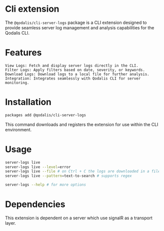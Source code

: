 # Cli extension

The `@qodalis/cli-server-logs` package is a CLI extension designed to provide seamless server log management and analysis capabilities for the Qodalis CLI.

# Features

    View Logs: Fetch and display server logs directly in the CLI.
    Filter Logs: Apply filters based on date, severity, or keywords.
    Download Logs: Download logs to a local file for further analysis.
    Integration: Integrates seamlessly with Qodalis CLI for server monitoring.

# Installation

```bash
packages add @qodalis/cli-server-logs
```

This command downloads and registers the extension for use within the CLI environment.

# Usage

```bash
server-logs live
server-logs live --level=error
server-logs live --file # on Ctrl + C the logs are downloaded in a file
server-logs live --pattern=text-to-search # supports regex

server-logs --help # for more options
```

# Dependencies

This extension is dependent on a server which use signalR as a transport layer.
